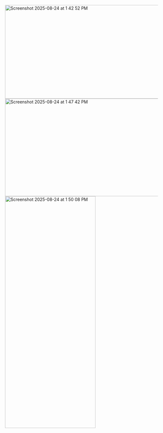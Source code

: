 <img width="590" height="309" alt="Screenshot 2025-08-24 at 1 42 52 PM" src="https://github.com/user-attachments/assets/82f9b93f-2921-4b3a-8acf-2d7da9dbe44b" />

<img width="516" height="322" alt="Screenshot 2025-08-24 at 1 47 42 PM" src="https://github.com/user-attachments/assets/863b5f50-6711-442d-9ce0-b51ef6f76daa" />

<img width="298" height="765" alt="Screenshot 2025-08-24 at 1 50 08 PM" src="https://github.com/user-attachments/assets/2f958098-77a7-454c-9f09-fa4e2a57ee3b" />
